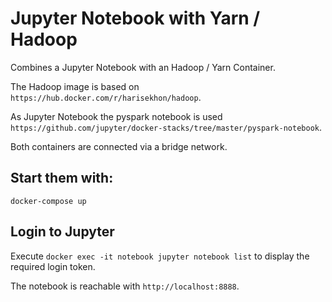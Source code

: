 # Jupyter Notebook with Yarn / Hadoop

Combines a Jupyter Notebook with an Hadoop / Yarn Container.

The Hadoop image is based on `https://hub.docker.com/r/harisekhon/hadoop`.

As Jupyter Notebook the pyspark notebook is used `https://github.com/jupyter/docker-stacks/tree/master/pyspark-notebook`.

Both containers are connected via a bridge network. 

## Start them with:

`docker-compose up`

## Login to Jupyter

Execute `docker exec -it notebook jupyter notebook list` to display the required login token.

The notebook is reachable with `http://localhost:8888`.
